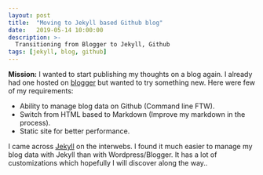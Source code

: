 ```yaml
---
layout: post
title:  "Moving to Jekyll based Github blog"
date:   2019-05-14 10:00:00
description: >-
  Transitioning from Blogger to Jekyll, Github
tags: [jekyll, blog, github]
---
```


**Mission:** I wanted to start publishing my thoughts on a blog again. I already had one hosted on [blogger](https://salilwalavalkar.blogspot.com/) but wanted to try something new. Here were few of my requirements:
- Ability to manage blog data on Github (Command line FTW).
- Switch from HTML based to Markdown (Improve my markdown in the process).
- Static site for better performance.

I came across [Jekyll](https://jekyllrb.com/) on the interwebs. I found it much easier to manage my blog data with Jekyll than with Wordpress/Blogger. It has a lot of customizations which hopefully I will discover along the way..